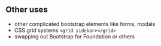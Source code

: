 ##  Other uses

- other complicated bootstrap elements like forms, modals
- CSS grid systems `<grid sidebar></grid>`
- swapping out Bootstrap for Foundation or others
